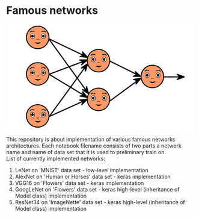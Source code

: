 # Famous networks

<img src="https://github.com/misiungs/readme_images/blob/master/neural.png?raw=true" alt="drawing" width="500"/>

This repository is about implementation of various famous networks architectures. Each notebook filename consists of two parts a network name and name of data set that it is used to preliminary train on.  
List of currently implemented networks:  
1. LeNet on 'MNIST' data set - low-level implementation  
2. AlexNet on 'Human or Horses' data set - keras implementation  
3. VGG16 on 'Flowers' data set - keras implementation  
4. GoogLeNet on 'Flowers' data set - keras high-level (inheritance of Model class) implementation  
5. ResNet34 on 'ImageNette' data set - keras high-level (inheritance of Model class) implementation  
